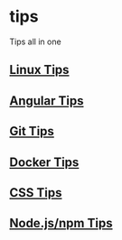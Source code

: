# tips
Tips all in one

## [Linux Tips](https://github.com/jackniu81/tips/blob/master/linux.md)

## [Angular Tips](https://github.com/jackniu81/tips/blob/master/angular.md)

## [Git Tips](https://github.com/jackniu81/tips/blob/master/git.md)

## [Docker Tips](https://github.com/jackniu81/tips/blob/master/docker.md)

## [CSS Tips](css.md)

## [Node.js/npm Tips](https://github.com/jackniu81/tips/blob/master/node_npm.md)
